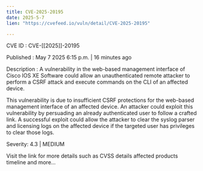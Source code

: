 ```yaml
---
title: CVE-2025-20195
date: 2025-5-7
lien: "https://cvefeed.io/vuln/detail/CVE-2025-20195"

---
```


CVE ID : CVE-[[2025]]-20195

Published :  May 7
2025
6:15 p.m. | 16 minutes ago

Description : A vulnerability in the web-based management interface of Cisco IOS XE Software could allow an unauthenticated
remote attacker to perform a CSRF attack and execute commands on the CLI of an affected device.

 This vulnerability is due to insufficient CSRF protections for the web-based management interface of an affected device. An attacker could exploit this vulnerability by persuading an already authenticated user to follow a crafted link. A successful exploit could allow the attacker to clear the syslog
parser
and licensing logs on the affected device if the targeted user has privileges to clear those logs.

Severity: 4.3 | MEDIUM

Visit the link for more details
such as CVSS details
affected products
timeline
and more...
